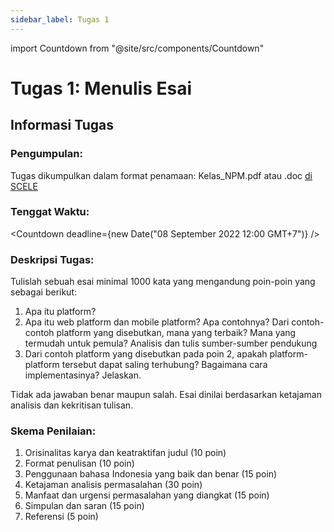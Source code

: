 ```yaml
---
sidebar_label: Tugas 1
---
```


import Countdown from "@site/src/components/Countdown"

# Tugas 1: Menulis Esai
## Informasi Tugas
### Pengumpulan:
Tugas dikumpulkan dalam format penamaan: Kelas_NPM.pdf atau .doc [di SCELE](https://scele.cs.ui.ac.id/mod/assign/view.php?id=121450)

### Tenggat Waktu: 
<Countdown deadline={new Date("08 September 2022 12:00 GMT+7")} />

### Deskripsi Tugas: 
Tulislah sebuah esai minimal 1000 kata yang mengandung poin-poin yang sebagai berikut:
1. Apa itu platform?
2. Apa itu web platform dan mobile platform? Apa contohnya? Dari contoh-contoh platform yang disebutkan, mana yang terbaik? Mana yang termudah untuk pemula? Analisis dan tulis sumber-sumber pendukung
3. Dari contoh platform yang disebutkan pada poin 2, apakah platform-platform tersebut dapat saling terhubung? Bagaimana cara implementasinya? Jelaskan.

Tidak ada jawaban benar maupun salah. Esai dinilai berdasarkan ketajaman analisis dan kekritisan tulisan.

### Skema Penilaian:
1. Orisinalitas karya dan keatraktifan judul (10 poin)
2. Format penulisan (10 poin)
3. Penggunaan bahasa Indonesia yang baik dan benar (15 poin)
4. Ketajaman analisis permasalahan (30 poin)
5. Manfaat dan urgensi permasalahan yang diangkat (15 poin)
6. Simpulan dan saran (15 poin)
7. Referensi (5 poin)
